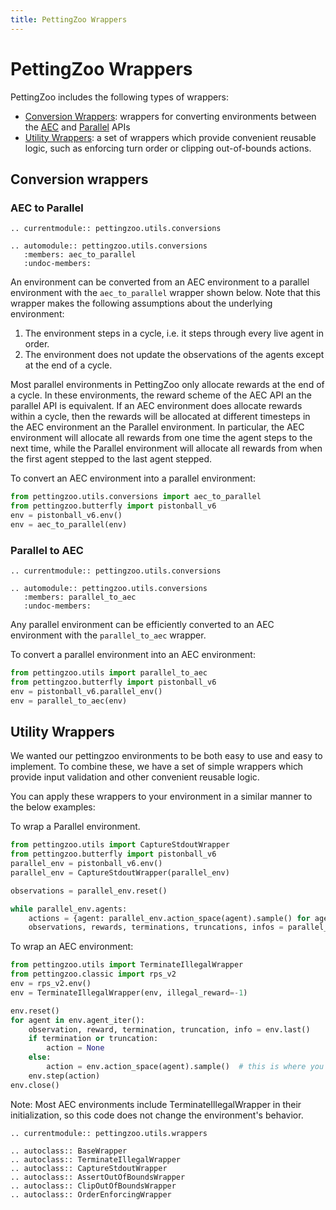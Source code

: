 ```yaml
---
title: PettingZoo Wrappers
---
```


# PettingZoo Wrappers

PettingZoo includes the following types of wrappers:
* [Conversion Wrappers](#conversion-wrappers): wrappers for converting environments between the [AEC](/api/aec/) and [Parallel](/api/parallel/) APIs
* [Utility Wrappers](#utility-wrappers): a set of wrappers which provide convenient reusable logic, such as enforcing turn order or clipping out-of-bounds actions.

## Conversion wrappers

### AEC to Parallel

```{eval-rst}
.. currentmodule:: pettingzoo.utils.conversions

.. automodule:: pettingzoo.utils.conversions
   :members: aec_to_parallel
   :undoc-members:
```

An environment can be converted from an AEC environment to a parallel environment with the `aec_to_parallel` wrapper shown below. Note that this wrapper makes the following assumptions about the underlying environment:

1. The environment steps in a cycle, i.e. it steps through every live agent in order.
2. The environment does not update the observations of the agents except at the end of a cycle.

Most parallel environments in PettingZoo only allocate rewards at the end of a cycle. In these environments, the reward scheme of the AEC API an the parallel API is equivalent.  If an AEC environment does allocate rewards within a cycle, then the rewards will be allocated at different timesteps in the AEC environment an the Parallel environment. In particular, the AEC environment will allocate all rewards from one time the agent steps to the next time, while the Parallel environment will allocate all rewards from when the first agent stepped to the last agent stepped.

To convert an AEC environment into a parallel environment:
``` python
from pettingzoo.utils.conversions import aec_to_parallel
from pettingzoo.butterfly import pistonball_v6
env = pistonball_v6.env()
env = aec_to_parallel(env)
```

### Parallel to AEC

```{eval-rst}
.. currentmodule:: pettingzoo.utils.conversions

.. automodule:: pettingzoo.utils.conversions
   :members: parallel_to_aec
   :undoc-members:
```

Any parallel environment can be efficiently converted to an AEC environment with the `parallel_to_aec` wrapper.

To convert a parallel environment into an AEC environment:
``` python
from pettingzoo.utils import parallel_to_aec
from pettingzoo.butterfly import pistonball_v6
env = pistonball_v6.parallel_env()
env = parallel_to_aec(env)
```


## Utility Wrappers

We wanted our pettingzoo environments to be both easy to use and easy to implement. To combine these, we have a set of simple wrappers which provide input validation and other convenient reusable logic.

You can apply these wrappers to your environment in a similar manner to the below examples:

To wrap a Parallel environment.
```python
from pettingzoo.utils import CaptureStdoutWrapper
from pettingzoo.butterfly import pistonball_v6
parallel_env = pistonball_v6.env()
parallel_env = CaptureStdoutWrapper(parallel_env)

observations = parallel_env.reset()

while parallel_env.agents:
    actions = {agent: parallel_env.action_space(agent).sample() for agent in parallel_env.agents}  # this is where you would insert your policy
    observations, rewards, terminations, truncations, infos = parallel_env.step(actions)
```

To wrap an AEC environment:
```python
from pettingzoo.utils import TerminateIllegalWrapper
from pettingzoo.classic import rps_v2
env = rps_v2.env()
env = TerminateIllegalWrapper(env, illegal_reward=-1)

env.reset()
for agent in env.agent_iter():
    observation, reward, termination, truncation, info = env.last()
    if termination or truncation:
        action = None
    else:
        action = env.action_space(agent).sample()  # this is where you would insert your policy
    env.step(action)
env.close()
```
Note: Most AEC environments include TerminateIllegalWrapper in their initialization, so this code does not change the environment's behavior.

```{eval-rst}
.. currentmodule:: pettingzoo.utils.wrappers

.. autoclass:: BaseWrapper
.. autoclass:: TerminateIllegalWrapper
.. autoclass:: CaptureStdoutWrapper
.. autoclass:: AssertOutOfBoundsWrapper
.. autoclass:: ClipOutOfBoundsWrapper
.. autoclass:: OrderEnforcingWrapper

```
